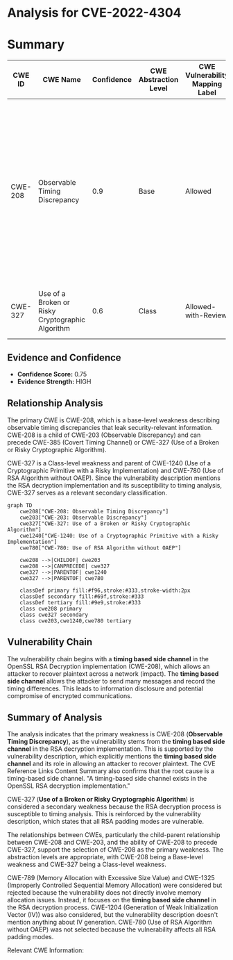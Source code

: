 # Analysis for CVE-2022-4304

# Summary
| CWE ID  | CWE Name  | Confidence | CWE Abstraction Level | CWE Vulnerability Mapping Label | CWE-Vulnerability Mapping Notes |
|---|---|---|---|---|---|
| CWE-208 | Observable Timing Discrepancy | 0.9 | Base | Allowed | Primary CWE. The vulnerability is due to variations in the time it takes to perform the RSA decryption operation, which can be measured by an attacker to extract information about the secret data being decrypted. |
| CWE-327 | Use of a Broken or Risky Cryptographic Algorithm | 0.6 | Class | Allowed-with-Review | Secondary CWE. RSA decryption is susceptible to timing analysis |

## Evidence and Confidence

*   **Confidence Score:** 0.75
*   **Evidence Strength:** HIGH

## Relationship Analysis
The primary CWE is CWE-208, which is a base-level weakness describing observable timing discrepancies that leak security-relevant information. CWE-208 is a child of CWE-203 (Observable Discrepancy) and can precede CWE-385 (Covert Timing Channel) or CWE-327 (Use of a Broken or Risky Cryptographic Algorithm).

CWE-327 is a Class-level weakness and parent of CWE-1240 (Use of a Cryptographic Primitive with a Risky Implementation) and CWE-780 (Use of RSA Algorithm without OAEP). Since the vulnerability description mentions the RSA decryption implementation and its susceptibility to timing analysis, CWE-327 serves as a relevant secondary classification.

```mermaid
graph TD
    cwe208["CWE-208: Observable Timing Discrepancy"]
    cwe203["CWE-203: Observable Discrepancy"]
    cwe327["CWE-327: Use of a Broken or Risky Cryptographic Algorithm"]
    cwe1240["CWE-1240: Use of a Cryptographic Primitive with a Risky Implementation"]
    cwe780["CWE-780: Use of RSA Algorithm without OAEP"]
    
    cwe208 -->|CHILDOF| cwe203
    cwe208 -->|CANPRECEDE| cwe327
    cwe327 -->|PARENTOF| cwe1240
    cwe327 -->|PARENTOF| cwe780

    classDef primary fill:#f96,stroke:#333,stroke-width:2px
    classDef secondary fill:#69f,stroke:#333
    classDef tertiary fill:#9e9,stroke:#333
    class cwe208 primary
    class cwe327 secondary
    class cwe203,cwe1240,cwe780 tertiary
```

## Vulnerability Chain
The vulnerability chain begins with a **timing based side channel** in the OpenSSL RSA Decryption implementation (CWE-208), which allows an attacker to recover plaintext across a network (impact). The **timing based side channel** allows the attacker to send many messages and record the timing differences. This leads to information disclosure and potential compromise of encrypted communications.

## Summary of Analysis
The analysis indicates that the primary weakness is CWE-208 (**Observable Timing Discrepancy**), as the vulnerability stems from the **timing based side channel** in the RSA decryption implementation. This is supported by the vulnerability description, which explicitly mentions the **timing based side channel** and its role in allowing an attacker to recover plaintext. The CVE Reference Links Content Summary also confirms that the root cause is a timing-based side channel. "A timing-based side channel exists in the OpenSSL RSA decryption implementation."

CWE-327 (**Use of a Broken or Risky Cryptographic Algorithm**) is considered a secondary weakness because the RSA decryption process is susceptible to timing analysis. This is reinforced by the vulnerability description, which states that all RSA padding modes are vulnerable.

The relationships between CWEs, particularly the child-parent relationship between CWE-208 and CWE-203, and the ability of CWE-208 to precede CWE-327, support the selection of CWE-208 as the primary weakness. The abstraction levels are appropriate, with CWE-208 being a Base-level weakness and CWE-327 being a Class-level weakness.

CWE-789 (Memory Allocation with Excessive Size Value) and CWE-1325 (Improperly Controlled Sequential Memory Allocation) were considered but rejected because the vulnerability does not directly involve memory allocation issues. Instead, it focuses on the **timing based side channel** in the RSA decryption process.
CWE-1204 (Generation of Weak Initialization Vector (IV)) was also considered, but the vulnerability description doesn't mention anything about IV generation.
CWE-780 (Use of RSA Algorithm without OAEP) was not selected because the vulnerability affects all RSA padding modes.

Relevant CWE Information:
